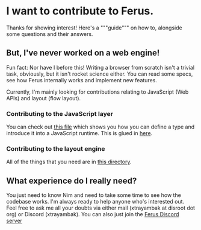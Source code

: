 # I want to contribute to Ferus.
Thanks for showing interest! Here's a """guide""" on how to, alongside some questions and their answers.

## But, I've never worked on a web engine!
Fun fact: Nor have I before this! Writing a browser from scratch isn't a trivial task, obviously, but it isn't rocket science either. You can read some specs, see how Ferus internally works and implement new features.

Currently, I'm mainly looking for contributions relating to JavaScript (Web APIs) and layout (flow layout).

### Contributing to the JavaScript layer
You can check out [this file](src/components/web/window.nim) which shows you how you can define a type and introduce it into a JavaScript runtime. This is glued in [here](src/components/js/process.nim#L34).

### Contributing to the layout engine
All of the things that you need are in [this directory](src/components/layout).

## What experience do I really need?
You just need to know Nim and need to take some time to see how the codebase works. I'm always ready to help anyone who's interested out. Feel free to ask me all your doubts via either mail (xtrayambak at disroot dot org) or Discord (xtrayambak). You can also just join the [Ferus Discord server](https://discord.gg/9MwfGn2Jkb)
